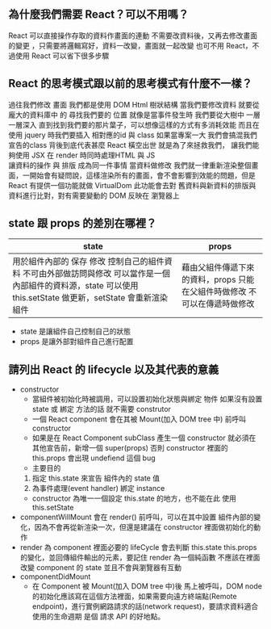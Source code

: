 ## 為什麼我們需要 React？可以不用嗎？
React 可以直接操作存取的資料作畫面的連動 不需要改資料後，又再去修改畫面的變更
，只需要將邏輯寫好，資料一改變，畫面就一起改變
也可不用 React，不過使用 React 可以省下很多步驟
## React 的思考模式跟以前的思考模式有什麼不一樣？
過往我們修改 畫面 我們都是使用 DOM Html 樹狀結構
當我們要修改資料 就要從 龐大的資料庫中 的 尋找我們要的 位置
就像是當事件發生時 我們要從大樹中 一層一層深入 直到找到我們要的那片葉子，可以想像這樣的方式有多消耗效能 
而且在使用 jquery 時我們要插入 相對應的id 與 class 如果當專案一大 我們會搞混我們宣告的class 背後到底代表甚麼
React 橫空出世 就是為了來拯救我們， 讓我們能夠使用 JSX  在 render 時同時處理HTML 與 JS  
讓資料的操作  與  排版  成為同一件事情
當資料做修改 我們就一律重新渲染整個畫面，一開始會有疑問說，這樣渲染所有的畫面，會不會影響到效能的問題，但是 React 有提供一個功能就做
VirtualDom 此功能會去對 舊資料與新資料的排版與資料進行比對，對有需要變動的 DOM 反映在 瀏覽器上
## state 跟 props 的差別在哪裡？
|state|props| 
|------|------|
|用於組件內部的 保存 修改 控制自己的組件資料 不可由外部做訪問與修改 可以當作是一個內部組件的資料源，state 可以使用 this.setState 做更新，setState 會重新渲染組件| 藉由父組件傳遞下來的資料，props 只能在父組件時做修改 不可以在傳遞時做修改|
- state 是讓組件自己控制自己的狀態
- props 是讓外部對組件自己進行配置
## 請列出 React 的 lifecycle 以及其代表的意義
- constructor
  - 當組件被初始化時被調用，可以設置初始化狀態與綁定 物件 
   如果沒有設置 state  或 綁定 方法的話 就不需要 construtor 
  - 一個  React component  會在其被 Mount(加入 DOM tree 中) 前呼叫 constructor 
  - 如果是在 React Component subClass 產生一個 constructor  就必須在其他宣告前，新增一個 super(props) 否則  constructor 裡面的 this.props 會出現 undefiend 這個 bug 
  - 主要目的
   1. 指定 this.state  來宣告 組件內的 state 值 
   2. 為事件處理(event handler) 綁定 instance 
  - constructor 為唯一一個設定 this.state 的地方，也不能在此 使用 this.setState 
- componentWillMount
    會在 render() 前呼叫，可以在其中設置 組件內部的變化，因為不會再從新渲染一次，但還是建議在 constructor 裡面做初始化的動作
- render 
    為 component 裡面必要的 lifeCycle 
    會去判斷 this.state this.props  的變化，並回傳組件輸出的元素，要記住 render 為一個純函數 不應該在裡面 改變 component 的 state 並且不會與瀏覽器有互動
- componentDidMount
  - 在 Component 被 Mount(加入 DOM tree 中)後 馬上被呼叫，DOM node 的初始化應該寫在這個方法裡面，如果需要向遠方終端點(Remote endpoint)，進行實例網路請求的話(network request)，要請求資料適合使用的生命週期
是個 請求 API 的好地點。 

